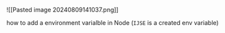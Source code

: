 ![[Pasted image 20240809141037.png]]

how to add a environment varialble in Node (`IJSE` is a created env variable)